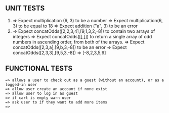 ## UNIT TESTS
1.	=> Expect multiplication (6, 3) to be a number
	=> Expect multiplication(6, 3) to be equal to 18
	=> Expect addition ("a", 3) to be an error
2.	=> Expect concatOdds([2,2,3,4],[9,1,3,2,-8]) to contain two arrays of integers
	=> Expect concatOdds([],[]) to return a single array of odd numbers in ascending order, from both of the arrays.
	=> Expect concatOdds([2,3,a],[9,b,3,-8])  to be an error
	=> Expect concatOdds([2,3,3],[9,5,3,-8])  => [-8,2,3,5,9]

## FUNCTIONAL TESTS
	=> allows a user to check out as a guest (without an account), or as a logged-in user
	=> allow user create an account if none exist
	=> allow user to log in as guest
	=> if cart is empty warn user
	=> ask user to if they want to add more items
	=>